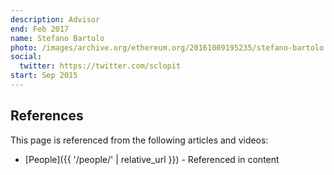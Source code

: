```yaml
---
description: Advisor
end: Feb 2017
name: Stefano Bartolo
photo: /images/archive.org/ethereum.org/20161009195235/stefano-bartolo.jpg
social:
  twitter: https://twitter.com/sclopit
start: Sep 2015
---
```


## References

This page is referenced from the following articles and videos:

- [People]({{ '/people/' | relative_url }}) - Referenced in content
